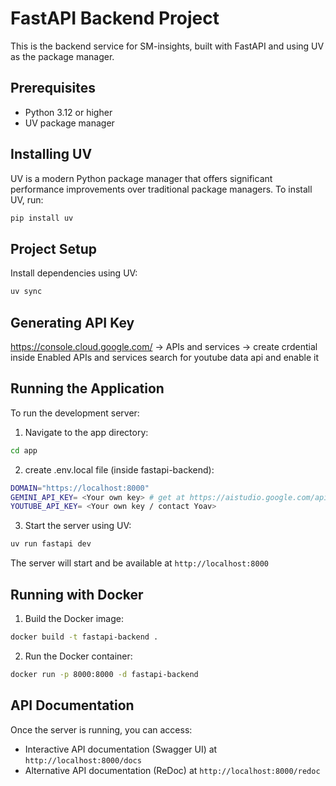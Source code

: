 # FastAPI Backend Project

This is the backend service for SM-insights, built with FastAPI and using UV as the package manager.

## Prerequisites

- Python 3.12 or higher
- UV package manager

## Installing UV

UV is a modern Python package manager that offers significant performance improvements over traditional package managers. To install UV, run:

```bash
pip install uv
```

## Project Setup

Install dependencies using UV:

```bash
uv sync
```

## Generating API Key

https://console.cloud.google.com/ -> APIs and services -> create crdential
inside Enabled APIs and services search for youtube data api and enable it

## Running the Application

To run the development server:

1. Navigate to the app directory:

```bash
cd app
```

2. create .env.local file (inside fastapi-backend):

```bash
DOMAIN="https://localhost:8000"
GEMINI_API_KEY= <Your own key> # get at https://aistudio.google.com/apikey
YOUTUBE_API_KEY= <Your own key / contact Yoav>
```

3. Start the server using UV:

```bash
uv run fastapi dev
```

The server will start and be available at `http://localhost:8000`

## Running with Docker

1. Build the Docker image:

```bash
docker build -t fastapi-backend .
```

2. Run the Docker container:

```bash
docker run -p 8000:8000 -d fastapi-backend
```

## API Documentation

Once the server is running, you can access:

- Interactive API documentation (Swagger UI) at `http://localhost:8000/docs`
- Alternative API documentation (ReDoc) at `http://localhost:8000/redoc`
